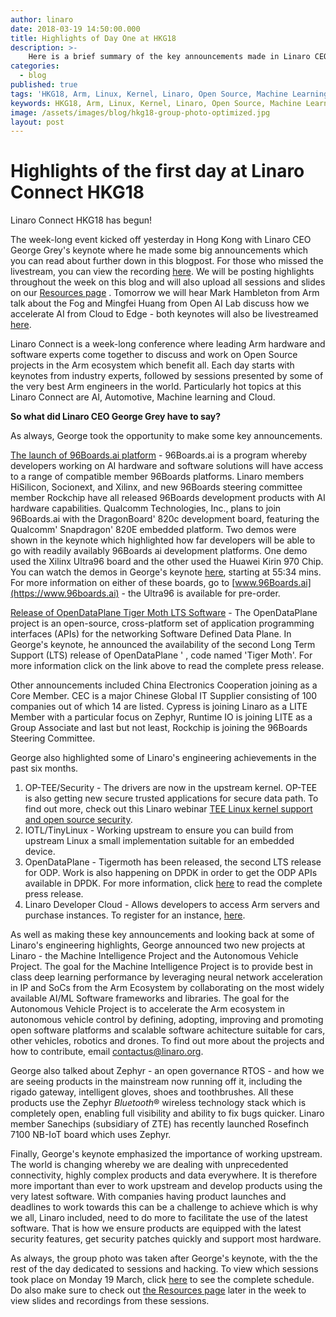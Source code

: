 ```yaml
---
author: linaro
date: 2018-03-19 14:50:00.000
title: Highlights of Day One at HKG18
description: >-
    Here is a brief summary of the key announcements made in Linaro CEO George Grey's keynote at HKG18.
categories:
  - blog
published: true
tags: 'HKG18, Arm, Linux, Kernel, Linaro, Open Source, Machine Learning, AI, 96Boards, HiSilicon, Xilinx, Socionext, Qualcomm, Rockchip, Zephyr, CEC'
keywords: HKG18, Arm, Linux, Kernel, Linaro, Open Source, Machine Learning, AI, 96Boards, HiSilicon, Xilinx, Socionext, Qualcomm, Rockchip, Zephyr, CEC
image: /assets/images/blog/hkg18-group-photo-optimized.jpg
layout: post
---
```

# Highlights of the first day at Linaro Connect HKG18

Linaro Connect HKG18 has begun!

The week-long event kicked off yesterday in Hong Kong with Linaro CEO George Grey's keynote where he made some big announcements which you can read about further down in this blogpost. For those who missed the livestream, you can view the recording [here](https://www.youtube.com/watch?v=NXpC9Ln2-bA&t=292s). We will be posting highlights throughout the week on this blog and will also upload all sessions and slides on our [Resources page](https://connect.linaro.org/hkg18/resources/) . Tomorrow we will hear Mark Hambleton from Arm talk about the Fog and Mingfei Huang from Open AI Lab discuss how we accelerate AI from Cloud to Edge - both keynotes will also be livestreamed [here](https://www.youtube.com/channel/UCAl2MfCBjH5y0nIym0ujHfg/live).

Linaro Connect is a week-long conference where leading Arm hardware and software experts come together to discuss and work on Open Source projects in the Arm ecosystem which benefit all. Each day starts with keynotes from industry experts, followed by sessions presented by some of the very best Arm engineers in the world. Particularly hot topics at this Linaro Connect are AI, Automotive, Machine learning and Cloud.

**So what did Linaro CEO George Grey have to say?**

As always, George took the opportunity to make some key announcements.

[The launch of 96Boards.ai platform](/news/linaro-launches-96boards-ai-platform/) - 96Boards.ai is a program whereby developers working on AI hardware and software solutions will have access to a range of compatible member 96Boards platforms. Linaro members HiSilicon, Socionext, and Xilinx, and new 96Boards steering committee member Rockchip have all released 96Boards development products with AI hardware capabilities. Qualcomm Technologies, Inc., plans to join 96Boards.ai with the DragonBoard' 820c development board, featuring the Qualcomm' Snapdragon' 820E embedded platform. Two demos were shown in the keynote which highlighted how far developers will be able to go with readily availably 96Boards ai development platforms. One demo used the Xilinx Ultra96 board and the other used the Huawei Kirin 970 Chip. You can watch the demos in George's keynote [here](https://www.youtube.com/watch?v=NXpC9Ln2-bA), starting at 55:34 mins. For more information on either of these boards, go to [www.96Boards.ai](https://www.96boards.ai) - the Ultra96 is available for pre-order.

[Release of OpenDataPlane Tiger Moth LTS Software](/news/linaro-announces-opendataplane-tigermoth/) - The OpenDataPlane project is an open-source, cross-platform set of application programming interfaces (APIs) for the networking Software Defined Data Plane. In George's keynote, he announced the availability of the second Long Term Support (LTS) release of OpenDataPlane ' , code named 'Tiger Moth'. For more information click on the link above to read the complete press release.

Other announcements included China Electronics Cooperation joining as a Core Member. CEC is a major Chinese Global IT Supplier consisting of 100 companies out of which 14 are listed. Cypress is joining Linaro as a LITE Member with a particular focus on Zephyr, Runtime IO is joining LITE as a Group Associate and last but not least, Rockchip is joining the 96Boards Steering Committee.

George also highlighted some of Linaro's engineering achievements in the past six months.

1. OP-TEE/Security - The drivers are now in the upstream kernel. OP-TEE is also getting new secure trusted applications for secure data path. To find out more, check out this Linaro webinar [TEE Linux kernel support and open source security](https://www.youtube.com/watch?v=kk3_DUMJrTI&t=77s).
2. IOTL/TinyLinux - Working upstream to ensure you can build from upstream Linux a small implementation suitable for an embedded device.
3. OpenDataPlane - Tigermoth has been released, the second LTS release for ODP.  Work is also happening on DPDK in order to get the ODP APIs available in DPDK. For more information, click [here](/news/linaro-announces-opendataplane-tigermoth/) to read the complete press release.
4. Linaro Developer Cloud - Allows developers to access Arm servers and purchase instances. To register for an instance, [here](https://linaro.cloud/).

As well as making these key announcements and looking back at some of Linaro's engineering highlights, George announced two new projects at Linaro - the Machine Intelligence Project and the Autonomous Vehicle Project. The goal for the Machine Intelligence Project is to provide best in class deep learning performance by leveraging neural network acceleration in IP and SoCs from the Arm Ecosystem by collaborating on the most widely available AI/ML Software frameworks and libraries. The goal for the Autonomous Vehicle Project is to accelerate the Arm ecosystem in autonomous vehicle control by defining, adopting, improving and promoting open software platforms and scalable software achitecture suitable for cars, other vehicles, robotics and drones. To find out more about the projects and how to contribute, email contactus@linaro.org.

George also talked about Zephyr - an open governance RTOS - and how we are seeing products in the mainstream now running off it, including the rigado gateway, intelligent gloves, shoes and toothbrushes. All these products use the Zephyr _Bluetooth_® wireless technology stack which is completely open, enabling full visibility and ability to fix bugs quicker. Linaro member Sanechips (subsidiary of ZTE) has recently launched Rosefinch 7100 NB-IoT board which uses Zephyr.

Finally, George's keynote emphasized the importance of working upstream. The world is changing whereby we are dealing with unprecedented connectivity, highly complex products and data everywhere. It is therefore more important than ever to work upstream and develop products using the very latest software. With companies having product launches and deadlines to work towards this can be a challenge to achieve which is why we all, Linaro included, need to do more to facilitate the use of the latest software. That is how we ensure products are equipped with the latest security features, get security patches quickly and support most hardware.

As always, the group photo was taken after George's keynote, with the the rest of the day dedicated to sessions and hacking. To view which sessions took place on Monday 19 March, click [here](https://hkg18.pathable.com/) to see the complete schedule. Do also make sure to check out [the Resources page](https://connect.linaro.org/hkg18/resources/) later in the week to view slides and recordings from these sessions.
